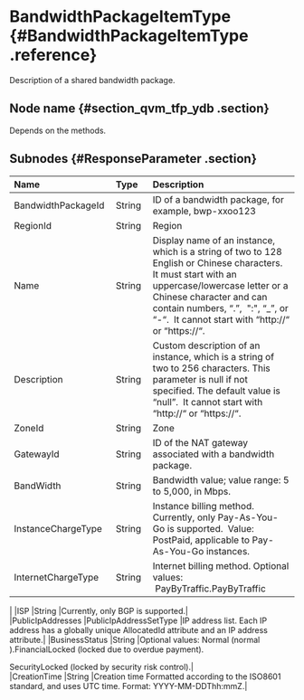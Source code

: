 # BandwidthPackageItemType {#BandwidthPackageItemType .reference}

Description of a shared bandwidth package.

## Node name {#section_qvm_tfp_ydb .section}

Depends on the methods.

## Subnodes {#ResponseParameter .section}

|Name |Type |Description |
|:----|:----|:-----------|
|BandwidthPackageId |String |ID of a bandwidth package, for example, bwp-xxoo123|
|RegionId |String |Region |
|Name |String |Display name of an instance, which is a string of two to 128 English or Chinese characters. It must start with an uppercase/lowercase letter or a Chinese character and can contain numbers, “.”,  ":", “\_”, or “-“.  It cannot start with “http://“ or “https://“.|
|Description |String |Custom description of an instance, which is a string of two to 256 characters. This parameter is null if not specified. The default value is “null”.  It cannot start with “http://“ or “https://“.|
|ZoneId |String |Zone|
|GatewayId |String |ID of the NAT gateway associated with a bandwidth package.|
|BandWidth |String |Bandwidth value; value range: 5 to 5,000, in Mbps.|
|InstanceChargeType |String |Instance billing method. Currently, only Pay-As-You-Go is supported.  Value: PostPaid, applicable to Pay-As-You-Go instances.|
|InternetChargeType |String |Internet billing method. Optional values:  PayByTraffic.PayByTraffic

|
|ISP |String |Currently, only BGP is supported.|
|PublicIpAddresses |PublicIpAddressSetType |IP address list. Each IP address has a globally unique AllocatedId attribute and an IP address attribute.|
|BusinessStatus |String |Optional values: Normal \(normal \).FinancialLocked \(locked due to overdue payment\).

SecurityLocked \(locked by security risk control\).|
|CreationTime |String |Creation time Formatted according to the ISO8601 standard, and uses UTC time. Format: YYYY-MM-DDThh:mmZ.|

